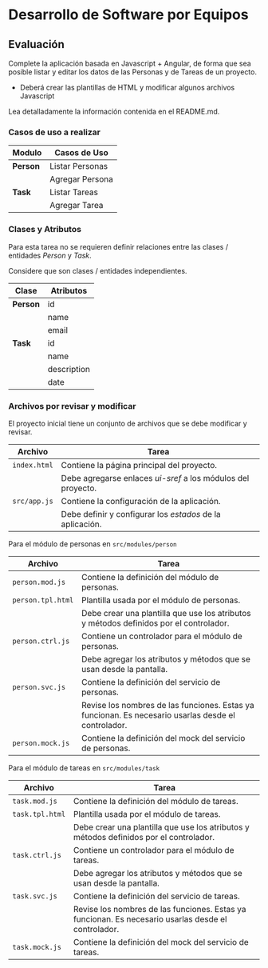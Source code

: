 # Desarrollo de Software por Equipos
## Evaluación


Complete la aplicación basada en Javascript + Angular, de forma que
sea posible listar y editar los datos de las Personas y de Tareas de
un proyecto.

* Deberá crear las plantillas de HTML y modificar algunos archivos Javascript

Lea detalladamente la información contenida en el README.md.

### Casos de uso a realizar

**Modulo**  | **Casos de Uso**
----------- | ----------------
**Person**  | Listar Personas
            | Agregar Persona
**Task**    | Listar Tareas
            | Agregar Tarea


### Clases y Atributos

Para esta tarea no se requieren definir relaciones entre las clases /
entidades *Person* y *Task*.

Considere que son clases / entidades independientes.

**Clase**   | **Atributos**
----------- | -----------------
**Person**  | id
            | name
            | email
**Task**    | id
            | name
            | description
            | date


### Archivos por revisar y modificar

El proyecto inicial tiene un conjunto de archivos que se debe
modificar y revisar.

**Archivo**         | **Tarea**
------------------- | -------------------------------------------------------------
```index.html```    | Contiene la página principal del proyecto.
                    | Debe agregarse enlaces *ui-sref* a los módulos del proyecto.
```src/app.js```    | Contiene la configuración de la aplicación.
                    | Debe definir y configurar los *estados* de la aplicación.


Para el módulo de personas en ```src/modules/person```

**Archivo**           | **Tarea**
--------------------- | -------------------------------------------------------------
```person.mod.js```   | Contiene la definición del módulo de personas.
```person.tpl.html``` | Plantilla usada por el módulo de personas.
                      | Debe crear una plantilla que use los atributos y métodos definidos por el controlador.
```person.ctrl.js```  | Contiene un controlador para el módulo de personas.
                      | Debe agregar los atributos y métodos que se usan desde la pantalla.
```person.svc.js```   | Contiene la definición del servicio de personas.
                      | Revise los nombres de las funciones. Estas ya funcionan. Es necesario usarlas desde el controlador. 
```person.mock.js```  | Contiene la definición del mock del servicio de personas. 


Para el módulo de tareas en ```src/modules/task```


**Archivo**         | **Tarea**
------------------- | -------------------------------------------------------------
```task.mod.js```   | Contiene la definición del módulo de tareas.
```task.tpl.html``` | Plantilla usada por el módulo de tareas.
                    | Debe crear una plantilla que use los atributos y métodos definidos por el controlador.
```task.ctrl.js```  | Contiene un controlador para el módulo de tareas.
                    | Debe agregar los atributos y métodos que se usan desde la pantalla.
```task.svc.js```   | Contiene la definición del servicio de tareas.
                    | Revise los nombres de las funciones. Estas ya funcionan. Es necesario usarlas desde el controlador.
```task.mock.js```  | Contiene la definición del mock del servicio de tareas.

